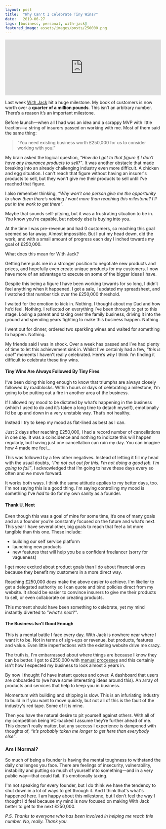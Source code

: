 ```yaml
---
layout: post
title:  "Why Can't I Celebrate Tiny Wins?"
date:   2019-06-27
tags: [business, personal, with-jack]
featured_image: assets/images/posts/250000.png
---
```


<iframe src='https://share.transistor.fm/e/879220af' width='100%' height='180' frameborder='0' scrolling='no' seamless='true' style='width:100%; height:180px;'></iframe>

Last week <a href="https://withjack.co.uk">With Jack</a> hit a huge milestone. My book of customers is now worth over a __quarter of a million pounds__. This isn’t an arbitrary number. There’s a reason it’s an important milestone.

Before launch—when all I had was an idea and a scrappy MVP with little traction—a string of insurers passed on working with me. Most of them said the same thing:

<blockquote>”You need existing business worth £250,000 for us to consider working with you.”</blockquote>

My brain asked the logical question, _“How do I get to that figure if I don’t have any insurance products to sell?”_. It was another obstacle that made breaking into an already challenging industry even more difficult. A chicken and egg situation. I can't reach that figure without having an insurer's products to sell, but they won't give me their products to sell until I've reached that figure.

I also remember thinking, _“Why won’t one person give me the opportunity to show them there’s nothing I want more than reaching this milestone? I’ll put in the work to get there”_.

Maybe that sounds self-pitying, but it was a frustrating situation to be in. _You_ know you're capable, but nobody else is buying into you.

At the time I was pre-revenue and had 0 customers, so reaching this goal seemed so far away. Almost impossible. But I put my head down, did the work, and with a small amount of progress each day I inched towards my goal of £250,000.

What does this mean for With Jack?

Getting here puts me in a stronger position to negotiate new products and prices, and hopefully even create unique products for my customers. I now have more of an advantage to execute on some of the bigger ideas I have.

Despite this being a figure I have been working towards for so long, I didn’t feel anything when it happened. I got a sale, I updated my spreadsheet, and I watched that number tick over the £250,000 threshold.

I waited for the emotion to kick in. Nothing. I thought about my Dad and how he’d feel. Nothing. I reflected on everything I’ve been through to get to this stage. Losing a parent and taking over the family business, driving it into the ground and spending years fighting to make this business happen. Nothing.

I went out for dinner, ordered two sparkling wines and waited for something to happen. Nothing.

My friends said I was in shock. Over a week has passed and I’ve had plenty of time to let this achievement sink in. Whilst I've certainly had a few, _"this is cool"_ moments I haven't really celebrated. Here’s _why_ I think I’m finding it difficult to celebrate these tiny wins.

<h4>Tiny Wins Are Always Followed By Tiny Fires</h4>

I’ve been doing this long enough to know that triumphs are always closely followed by roadblocks. Within hours or days of celebrating a milestone, I’m going to be putting out a fire in another area of the business.

If I allowed my mood to be dictated by what’s happening in the business (which I used to do and it’s taken a long time to detach myself), emotionally I’d be up and down in a very unstable way. That’s not healthy.

Instead I try to keep my mood as flat-lined as best as I can.

Just 2 days after reaching £250,000, I had a record number of cancellations in one day. It was a coincidence and nothing to indicate this will happen regularly, but having just one cancellation can ruin my day. You can imagine how 4 made me feel…

This was followed by a few other negatives. Instead of letting it fill my head with the usual doubts, _“I’m not cut out for this. I’m not doing a good job. I'm going to fail”_, I acknowledged that I’m going to have these days every so often and we move forward.

It works both ways. I think the same attitude applies to my better days, too. I'm not saying this is a good thing. I'm saying controlling my mood is something I've _had_ to do for my own sanity as a founder.

<h4>Thank U, Next</h4>

Even though this was a goal of mine for some time, it’s one of many goals and as a founder you’re constantly focused on the future and what’s next. This year I have several other, big goals to reach that feel a lot more tangible than this one. These include:

- building our self service platform
- launching new products
- new features that will help you be a confident freelancer (sorry for vagueness)

I get more excited about product goals than I do about financial ones because they benefit my customers in a more direct way. 

Reaching £250,000 _does_ make the above easier to achieve. I'm likelier to get a delegated authority so I can quote and bind policies direct from my website. It should be easier to convince insurers to give me their products to sell, or even collaborate on creating products.

This moment should have been something to celebrate, yet my mind instantly diverted to _"what's next?"_.

<h4>The Business Isn't Good Enough</h4>

This is a mental battle I face every day. With Jack is nowhere near where I want it to be. Not in terms of sign-ups or revenue, but products, features and value. Even little imperfections with the existing website drive me crazy.

The truth is, I'm embarrassed about where things are because I know they can be better. I got to £250,000 with <a href="/minimum-viable-process">manual processes</a> and this certainly isn't how I expected my business to look almost 3 years in.

By now I thought I'd have instant quotes and cover. A dashboard that users are onboarded to (we have some interesting ideas around this). An array of products and services that help to keep you in business.

Momentum with building and shipping is slow. This is an infuriating industry to build in if you want to move quickly, but not all of this is the fault of the industry's red tape. Some of it is mine.

Then you have the natural desire to pit yourself against others. With all of my competition being VC-backed I assume they’re further ahead of me. This doesn’t really matter, but any success I experience is dampened with thoughts of, _“It’s probably taken me longer to get here than everybody else”_.

<h3>Am I Normal?</h3>

So much of being a founder is having the mental toughness to withstand the daily challenges you face. There are feelings of insecurity, vulnerability, instability and putting so much of yourself into something—and in a very public way—that could fail. It's emotionally taxing.

I'm not speaking for every founder, but I do think we have the tendency to shut down in a lot of ways to get through it. And I think that's what's happened here. I am happy about this milestone, but I don't feel the way I thought I'd feel because my mind is now focused on making With Jack better to get to the next £250,000.

_P.S. Thanks to everyone who has been involved in helping me reach this number. No, really. Thank you._